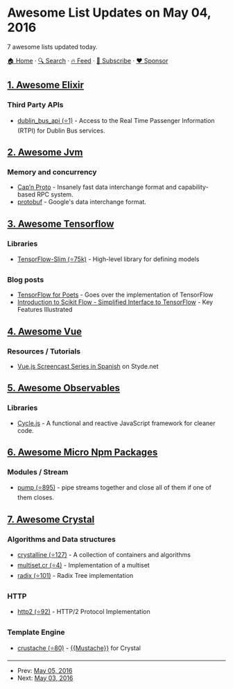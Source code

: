 # Awesome List Updates on May 04, 2016

7 awesome lists updated today.

[🏠 Home](/README.md) · [🔍 Search](https://www.trackawesomelist.com/search/) · [🔥 Feed](https://www.trackawesomelist.com/rss.xml) · [📮 Subscribe](https://trackawesomelist.us17.list-manage.com/subscribe?u=d2f0117aa829c83a63ec63c2f&id=36a103854c) · [❤️  Sponsor](https://github.com/sponsors/theowenyoung)



## [1. Awesome Elixir](/content/h4cc/awesome-elixir/README.md)

### Third Party APIs

*   [dublin\_bus\_api (⭐1)](https://github.com/carlo-colombo/dublin-bus-api) - Access to the Real Time Passenger Information (RTPI) for Dublin Bus services.

## [2. Awesome Jvm](/content/deephacks/awesome-jvm/README.md)

### Memory and concurrency

*   [Cap’n Proto](https://capnproto.org/) - Insanely fast data interchange format and capability-based RPC system.
*   [protobuf](https://developers.google.com/protocol-buffers) - Google's data interchange format.

## [3. Awesome Tensorflow](/content/jtoy/awesome-tensorflow/README.md)

### Libraries

*   [TensorFlow-Slim (⭐75k)](https://github.com/tensorflow/models/tree/master/inception/inception/slim) - High-level library for defining models

### Blog posts

*   [TensorFlow for Poets](http://petewarden.com/2016/02/28/tensorflow-for-poets) - Goes over the implementation of TensorFlow
*   [Introduction to Scikit Flow - Simplified Interface to TensorFlow](http://terrytangyuan.github.io/2016/03/14/scikit-flow-intro/) - Key Features Illustrated

## [4. Awesome Vue](/content/vuejs/awesome-vue/README.md)

### Resources / Tutorials

*   [Vue.js Screencast Series in Spanish](https://styde.net/curso-de-vue-js/) on Styde.net

## [5. Awesome Observables](/content/sindresorhus/awesome-observables/README.md)

### Libraries

*   [Cycle.js](http://cycle.js.org) - A functional and reactive JavaScript framework for cleaner code.

## [6. Awesome Micro Npm Packages](/content/parro-it/awesome-micro-npm-packages/README.md)

### Modules / Stream

*   [pump (⭐895)](https://github.com/mafintosh/pump) - pipe streams together and close all of them if one of them closes.

## [7. Awesome Crystal](/content/veelenga/awesome-crystal/README.md)

### Algorithms and Data structures

*   [crystalline (⭐127)](https://github.com/jtomschroeder/crystalline) - A collection of containers and algorithms
*   [multiset.cr (⭐4)](https://github.com/tcrouch/multiset.cr) - Implementation of a multiset
*   [radix (⭐101)](https://github.com/luislavena/radix) - Radix Tree implementation

### HTTP

*   [http2 (⭐92)](https://github.com/ysbaddaden/http2) - HTTP/2 Protocol Implementation

### Template Engine

*   [crustache (⭐80)](https://github.com/MakeNowJust/crustache) - [{{Mustache}}](https://mustache.github.io) for Crystal

---

- Prev: [May 05, 2016](/content/2016/05/05/README.md)
- Next: [May 03, 2016](/content/2016/05/03/README.md)